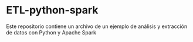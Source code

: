 # ETL-python-spark
Este repositorio contiene un archivo de un ejemplo de análisis y extracción de datos con Python y Apache Spark
